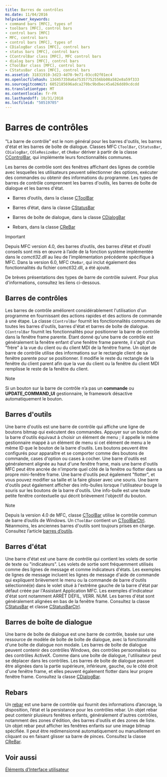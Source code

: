 ```yaml
---
title: Barres de contrôles
ms.date: 11/04/2016
helpviewer_keywords:
- command bars [MFC], types of
- toolbars [MFC], control bars
- control bars [MFC]
- MFC, control bars
- control bars [MFC], types of
- CDialogBar class [MFC], control bars
- status bars [MFC], control bars
- CControlBar class [MFC], MFC control bars
- dialog bars [MFC], control bars
- CToolBar class [MFC], control bars
- CStatusBar class [MFC], control bars
ms.assetid: 31831910-3d23-4d70-9e71-03cc02f01ec4
ms.openlocfilehash: 13d457350a6a75357752556bb08a582e8a59f333
ms.sourcegitcommit: 6052185696adca270bc9bdbec45a626dd89cdcdd
ms.translationtype: MT
ms.contentlocale: fr-FR
ms.lasthandoff: 10/31/2018
ms.locfileid: "50519705"
---
```

# <a name="control-bars"></a>Barres de contrôles

"La barre de contrôle" est le nom général pour les barres d'outils, les barres d'état et les barres de boîte de dialogue. Classes MFC `CToolBar`, `CStatusBar`, `CDialogBar`, `COleResizeBar`, et `CReBar` dériver à partir de la classe [CControlBar](../mfc/reference/ccontrolbar-class.md), qui implémente leurs fonctionnalités communes.

Les barres de contrôle sont des fenêtres affichant des lignes de contrôle avec lesquelles les utilisateurs peuvent sélectionner des options, exécuter des commandes ou obtenir des informations du programme. Les types de barres de contrôle comprennent les barres d'outils, les barres de boîte de dialogue et les barres d'état.

- Barres d’outils, dans la classe [CToolBar](../mfc/reference/ctoolbar-class.md)

- Barres d’état, dans la classe [CStatusBar](../mfc/reference/cstatusbar-class.md)

- Barres de boîte de dialogue, dans la classe [CDialogBar](../mfc/reference/cdialogbar-class.md)

- Rebars, dans la classe [CReBar](../mfc/reference/crebar-class.md)

> [!IMPORTANT]
>  Depuis MFC version 4.0, des barres d’outils, des barres d’état et d’outil conseils sont mis en œuvre à l’aide de la fonction système implémentée dans le *comctl32.dll* au lieu de l’implémentation précédente spécifique à MFC. Dans la version 6.0, MFC `CReBar`, qui inclut également des fonctionnalités du fichier comctl32.dll, a été ajouté.

De brèves présentations des types de barre de contrôle suivent. Pour plus d'informations, consultez les liens ci-dessous.

## <a name="control-bars"></a>Barres de contrôles

Les barres de contrôle améliorent considérablement l'utilisation d'un programme en fournissant des actions rapides et des actions de commande à une étape. La classe `CControlBar` fournit les fonctionnalités communes de toutes les barres d'outils, barres d'état et barres de boîte de dialogue. `CControlBar` fournit les fonctionnalités pour positionner la barre de contrôle dans la fenêtre frame parente. Étant donné qu'une barre de contrôle est généralement la fenêtre enfant d'une fenêtre frame parente, il s'agit d'un "frère" à la vue du client ou du client MDI de la fenêtre frame. Un objet de barre de contrôle utilise des informations sur le rectangle client de sa fenêtre parente pour se positionner. Il modifie le reste du rectangle de la fenêtre du client parent afin que la vue du client ou la fenêtre du client MDI remplisse le reste de la fenêtre du client.

> [!NOTE]
>  Si un bouton sur la barre de contrôle n’a pas un **commande** ou **UPDATE_COMMAND_UI** gestionnaire, le framework désactive automatiquement le bouton.

## <a name="toolbars"></a>Barres d'outils

Une barre d'outils est une barre de contrôle qui affiche une ligne de boutons bitmap qui exécutent des commandes. Appuyer sur un bouton de la barre d'outils équivaut à choisir un élément de menu ; il appelle le même gestionnaire mappé à un élément de menu si cet élément de menu a le même ID que le bouton de la barre d'outils. Les boutons peuvent être configurés pour apparaître et se comporter comme des boutons de commande, cases d'option ou cases à cocher. Une barre d'outils est généralement alignée au haut d'une fenêtre frame, mais une barre d'outils MFC peut être ancrée de n'importe quel côté de la fenêtre ou flotter dans sa propre mini-fenêtre frame. Une barre d'outils peut également "flotter", et vous pouvez modifier sa taille et la faire glisser avec une souris. Une barre d'outils peut également afficher des info-bulles lorsque l'utilisateur bouge la souris sur les boutons de la barre d'outils. Une info-bulle est une toute petite fenêtre contextuelle qui décrit brièvement l'objectif du bouton.

> [!NOTE]
>  Depuis la version 4.0 de MFC, classe [CToolBar](../mfc/reference/ctoolbar-class.md) utilise le contrôle commun de barre d’outils de Windows. Un `CToolBar` contient un [CToolBarCtrl](../mfc/reference/ctoolbarctrl-class.md). Néanmoins, les anciennes barres d'outils sont toujours prises en charge. Consultez l’article [barres d’outils](../mfc/mfc-toolbar-implementation.md).

## <a name="status-bars"></a>Barres d'état

Une barre d'état est une barre de contrôle qui contient les volets de sortie de texte ou "indicateurs". Les volets de sortie sont fréquemment utilisés comme des lignes de message et comme indicateurs d'états. Les exemples de lignes de message incluent les lignes de message d'aide de commande qui expliquent brièvement le menu ou la commande de barre d'outils sélectionné(e) dans le volet situé à l'extrême gauche de la barre d'état par défaut créée par l'Assistant Application MFC. Les exemples d'indicateur d'état sont notamment ARRÊT DÉFIL, VERR. NUM. Les barres d'état sont généralement alignées en bas de la fenêtre frame. Consultez la classe [CStatusBar](../mfc/reference/cstatusbar-class.md) et classe [CStatusBarCtrl](../mfc/reference/cstatusbarctrl-class.md).

## <a name="dialog-bars"></a>Barres de boîte de dialogue

Une barre de boîte de dialogue est une barre de contrôle, basée sur une ressource de modèle de boîte de boîte de dialogue, avec la fonctionnalité d'une boîte de dialogue non modale. Les barres de boîte de dialogue peuvent contenir des contrôles Windows, des contrôles personnalisés ou des contrôles ActiveX. Comme dans une boîte de dialogue, l'utilisateur peut se déplacer dans les contrôles. Les barres de boîte de dialogue peuvent être alignées dans la partie supérieure, inférieure, gauche, ou le côté droit d'une fenêtre frame, et elles peuvent également flotter dans leur propre fenêtre frame. Consultez la classe [CDialogBar](../mfc/reference/cdialogbar-class.md).

## <a name="rebars"></a>Rebars

Un [rebar](../mfc/using-crebarctrl.md) est une barre de contrôle qui fournit des informations d’ancrage, la disposition, l’état et la persistance pour les contrôles rebar. Un objet rebar peut contenir plusieurs fenêtres enfants, généralement d'autres contrôles, notamment des zones d'édition, des barres d'outils et des zones de liste. Un objet rebar peut afficher les fenêtres enfants sur une image bitmap spécifiée. Il peut être redimensionné automatiquement ou manuellement en cliquant ou en faisant glisser sa barre de pinces. Consultez la classe [CReBar](../mfc/reference/crebar-class.md).

## <a name="see-also"></a>Voir aussi

[Éléments d’Interface utilisateur](../mfc/user-interface-elements-mfc.md)
